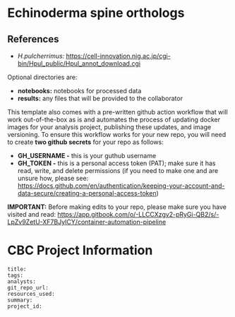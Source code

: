 # Echinoderma spine orthologs

## References

 * *H.pulcherrimus:* https://cell-innovation.nig.ac.jp/cgi-bin/Hpul_public/Hpul_annot_download.cgi

Optional directories are:

 * **notebooks:** notebooks for processed data
 * **results:** any files that will be provided to the collaborator

This template also comes with a pre-written github action workflow that will work out-of-the-box as is and automates the process of updating docker images for your analysis project, publishing these updates, and image versioning. To ensure this workflow works for your new repo, you will need to create **two github secrets** for your repo as follows:

* **GH_USERNAME -** this is your guthub username
* **GH_TOKEN -** this is a personal access token (PAT); make sure it has read, write, and delete permissions (if you need to make one and are unsure how, please see:  https://docs.github.com/en/authentication/keeping-your-account-and-data-secure/creating-a-personal-access-token) 

**IMPORTANT:** Before making edits to your repo, please make sure you have visited and read: https://app.gitbook.com/o/-LLCCXzgv2-pRyGi-QB2/s/-LpZv9ZetU-XF7BJyICY/container-automation-pipeline

# CBC Project Information

```
title:
tags:
analysts:
git_repo_url:
resources_used:
summary:
project_id:
```
